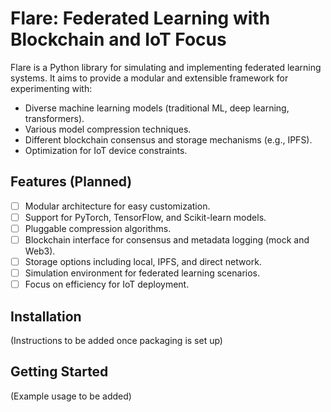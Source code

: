 # Flare: Federated Learning with Blockchain and IoT Focus

Flare is a Python library for simulating and implementing federated learning systems.
It aims to provide a modular and extensible framework for experimenting with:
- Diverse machine learning models (traditional ML, deep learning, transformers).
- Various model compression techniques.
- Different blockchain consensus and storage mechanisms (e.g., IPFS).
- Optimization for IoT device constraints.

## Features (Planned)

- [ ] Modular architecture for easy customization.
- [ ] Support for PyTorch, TensorFlow, and Scikit-learn models.
- [ ] Pluggable compression algorithms.
- [ ] Blockchain interface for consensus and metadata logging (mock and Web3).
- [ ] Storage options including local, IPFS, and direct network.
- [ ] Simulation environment for federated learning scenarios.
- [ ] Focus on efficiency for IoT deployment.

## Installation

(Instructions to be added once packaging is set up)

## Getting Started

(Example usage to be added)
